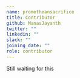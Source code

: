 ```yaml
---
name: prometheansacrifice
title: Contributor
github: ManasJayanth
twitter: ""
linkedin: ""
slack: ""
joining_date: ""
role: contributor
---
```


Still waiting for this
